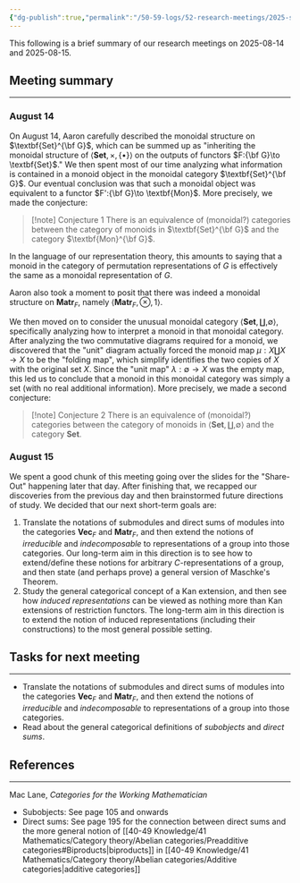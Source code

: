 ```yaml
---
{"dg-publish":true,"permalink":"/50-59-logs/52-research-meetings/2025-summer/reu-1-aaron-and-mark/reu-meeting-2025-08-15/","updated":"2025-08-20T14:44:09-07:00"}
---
```


This following is a brief summary of our research meetings on 2025-08-14 and 2025-08-15.

## Meeting summary
---

### August 14

On August 14, Aaron carefully described the monoidal structure on $\textbf{Set}^{\bf G}$, which can be summed up as "inheriting the monoidal structure of $\langle\textbf{Set},\times,\{\bullet\}\rangle$ on the outputs of functors $F:{\bf G}\to \textbf{Set}$." We then spent most of our time analyzing what information is contained in a monoid object in the monoidal category $\textbf{Set}^{\bf G}$. Our eventual conclusion was that such a monoidal object was equivalent to a functor $F':{\bf G}\to \textbf{Mon}$. More precisely, we made the conjecture:

> [!note] Conjecture 1
> There is an equivalence of (monoidal?) categories between the category of monoids in $\textbf{Set}^{\bf G}$ and the category $\textbf{Mon}^{\bf G}$.

In the language of our representation theory, this amounts to saying that a monoid in the category of permutation representations of $G$ is effectively the same as a monoidal representation of $G$.

Aaron also took a moment to posit that there was indeed a monoidal structure on $\textbf{Matr}_F$, namely $\langle\textbf{Matr}_F,\otimes, 1\rangle$.

We then moved on to consider the unusual monoidal category $\langle\textbf{Set},\coprod, \emptyset\rangle$, specifically analyzing how to interpret a monoid in that monoidal category. After analyzing the two commutative diagrams required for a monoid, we discovered that the "unit" diagram actually forced the monoid map $\mu:X\coprod X\to X$ to be the "folding map", which simplify identifies the two copies of $X$ with the original set $X$. Since the "unit map" $\lambda:\emptyset \to X$ was the empty map, this led us to conclude that a monoid in this monoidal category was simply a set (with no real additional information). More precisely, we made a second conjecture:

> [!note] Conjecture 2
> There is an equivalence of (monoidal?) categories between the category of monoids in $\langle\textbf{Set},\coprod, \emptyset\rangle$ and the category $\textbf{Set}$.


### August 15

We spent a good chunk of this meeting going over the slides for the "Share-Out" happening later that day. After finishing that, we recapped our discoveries from the previous day and then brainstormed future directions of study. We decided that our next short-term goals are:
1. Translate the notations of submodules and direct sums of modules into the categories $\textbf{Vec}_F$ and $\textbf{Matr}_F$, and then extend the notions of *irreducible* and *indecomposable* to representations of a group into those categories. Our long-term aim in this direction is to see how to extend/define these notions for arbitrary $C$-representations of a group, and then state (and perhaps prove) a general version of Maschke's Theorem.
2. Study the general categorical concept of a Kan extension, and then see how *induced representations* can be viewed as nothing more than Kan extensions of restriction functors. The long-term aim in this direction is to extend the notion of induced representations (including their constructions) to the most general possible setting.

## Tasks for next meeting
---

- Translate the notations of submodules and direct sums of modules into the categories $\textbf{Vec}_F$ and $\textbf{Matr}_F$, and then extend the notions of *irreducible* and *indecomposable* to representations of a group into those categories.
- Read about the general categorical definitions of *subobjects* and *direct sums*.

## References
---

Mac Lane, *Categories for the Working Mathematician*
- Subobjects: See page 105 and onwards
- Direct sums: See page 195 for the connection between direct sums and the more general notion of [[40-49 Knowledge/41 Mathematics/Category theory/Abelian categories/Preadditive categories#Biproducts\|biproducts]] in [[40-49 Knowledge/41 Mathematics/Category theory/Abelian categories/Additive categories\|additive categories]]